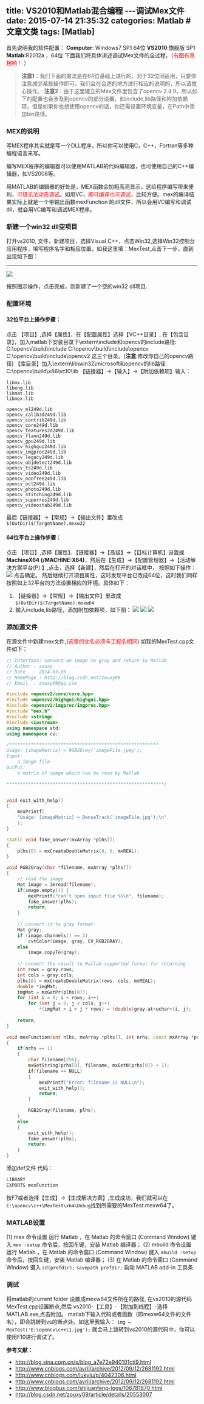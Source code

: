 title: VS2010和Matlab混合编程 ---调试Mex文件
date: 2015-07-14 21:35:32
categories: Matlab #文章文类
tags: [Matlab]
---

首先说明我的软件配置：
**Computer**: Windows7 SP1 64位
**VS2010**:旗舰版 SP1 
**Matlab**:R2012a ，64位
下面我们将具体讲述调试Mex文件的全过程。（<font color="#FF0000">有图有真相哟！</font> ）
<!--more-->

> **注意1**：我们下面的做法是在64位基础上进行的，对于32位同适用，只要你注意减少某些操作即可。我们会在合适的地方进行相应的说明的，所以请放心操作。
>**注意2**：由于这里建立的Mex文件里包含了opencv 2.4.9，所以如下的配置也会涉及到opencv的部分设置，如include,lib路径和附加依赖项，但是如果你也想使用opencv的话，你还需设置环境变量，在Path中添加bin路径。

### MEX的说明
写MEX程序其实就是写一个DLL程序，所以你可以使用C，C++，Fortran等多种编程语言来写。

编写MEX程序的编辑器可以使用MATLAB的代码编辑器，也可使用自己的C++编辑器，如VS2008等。

用MATLAB的编辑器的好处是，MEX函数会加粗高亮显示，这给程序编写带来便利，<font color="#FF0000">可惜无法动态调试</font>。如用VC，<font color="#FF0000">即可编译也可调试</font>，比较方便。mex的编译结果实际上就是一个带输出函数mexFunction 的dll文件，所以会用VC编写和调试dll，就会用VC编写和调试MEX程序。

### 新建一个win32 dll空项目
打开vs2010, 文件，新建项目，选择Visual C++，点击Win32,选择Win32控制台应用程序，填写程序名字和相应位置，如我这里填：MexTest,点击下一步，直到出现如下图：

---
![][1]

按照图示操作，点击完成，则新建了一个空的win32 dll项目.

### 配置环境
#### 32位平台上操作步骤：
点击 【项目】,选择【属性】，在【配置属性】选择【VC++目录】, 在【包含目录】，加入matlab下安装目录下\extern\include和opencv的include路径:
C:\opencv\build\include
C:\opencv\build\include\opencv
C:\opencv\build\include\opencv2 这三个目录。(**注意**:修改你自己的opencv路径)
【库目录】加入\extern\lib\win32\microsoft和opencv的lib路径:
C:\opencv\build\x86\vc10\lib
【链接器】->【输入】->【附加依赖项】输入：

 

    libmx.lib 
    libeng.lib
    libmat.lib 
    libmex.lib
      
    opencv_ml249d.lib
    opencv_calib3d249d.lib
    opencv_contrib249d.lib
    opencv_core249d.lib
    opencv_features2d249d.lib
    opencv_flann249d.lib
    opencv_gpu249d.lib
    opencv_highgui249d.lib
    opencv_imgproc249d.lib
    opencv_legacy249d.lib
    opencv_objdetect249d.lib
    opencv_ts249d.lib
    opencv_video249d.lib
    opencv_nonfree249d.lib
    opencv_ocl249d.lib
    opencv_photo249d.lib
    opencv_stitching249d.lib
    opencv_superres249d.lib
    opencv_videostab249d.lib


最后【链接器】->【常规】->【输出文件】里改成
`$(OutDir)$(TargetName).mexw32`

#### 64位平台上操作步骤：

点击 【项目】,选择【属性】，【链接器】->【高级】->【目标计算机】设置成**MachineX64 (/MACHINE:X64)**，然后在【生成】->【配置管理器】->【活动解决方案平台(P):】,点击，选择【新建】，然后在打开的对话框中，
按照如下操作：
![][2]
点击确定。
然后继续打开项目属性，这时发现平台已改成64位，这时我们同样按照如上32平台的方法设置相应的环境。具体如下：

 1. 【链接器】->【常规】->【输出文件】里改成
 `$(OutDir)$(TargetName).mexw64`
 2. 输入include,lib路径，添加附加依赖项，如下图：
 ![][3]
![][4] 
![][5]
### 添加源文件
在源文件中新建mex文件,(<font color="#FF0000">这里的文名必须与工程名相同</font>)
如我的MexTest.cpp文件如下：

```c++
// Interface: convert an image to gray and return to Matlab
// Author : zouxy
// Date   : 2014-03-05
// HomePage : http://blog.csdn.net/zouxy09
// Email  : zouxy09@qq.com

#include <opencv2/core/core.hpp>
#include <opencv2/highgui/highgui.hpp>
#include <opencv2/imgproc/imgproc.hpp>
#include "mex.h"
#include <string>
#include <iostream>
using namespace std;
using namespace cv;

/*******************************************************
Usage: [imageMatrix] = RGB2Gray('imageFile.jpeg');
Input: 
    a image file
OutPut: 
    a matrix of image which can be read by Matlab

**********************************************************/


void exit_with_help()
{
    mexPrintf(
    "Usage: [imageMatrix] = DenseTrack('imageFile.jpg');\n"
    );
}

static void fake_answer(mxArray *plhs[])
{
    plhs[0] = mxCreateDoubleMatrix(0, 0, mxREAL);
}

void RGB2Gray(char *filename, mxArray *plhs[])
{
    // read the image
    Mat image = imread(filename);
    if(image.empty()) {
        mexPrintf("can't open input file %s\n", filename);
        fake_answer(plhs);
        return;
    }
    
    // convert it to gray format
    Mat gray;
    if (image.channels() == 3)
        cvtColor(image, gray, CV_RGB2GRAY);
    else
        image.copyTo(gray);
    
    // convert the result to Matlab-supported format for returning
    int rows = gray.rows;
    int cols = gray.cols;
    plhs[0] = mxCreateDoubleMatrix(rows, cols, mxREAL);
    double *imgMat;
    imgMat = mxGetPr(plhs[0]);
    for (int i = 0; i < rows; i++)
        for (int j = 0; j < cols; j++)
            *(imgMat + i + j * rows) = (double)gray.at<uchar>(i, j);
    
    return;
}

void mexFunction(int nlhs, mxArray *plhs[], int nrhs, const mxArray *prhs[])
{
    if(nrhs == 1)
    {
        char filename[256];
        mxGetString(prhs[0], filename, mxGetN(prhs[0]) + 1);
        if(filename == NULL)
        {
            mexPrintf("Error: filename is NULL\n");
            exit_with_help();
            return;
        }

        RGB2Gray(filename, plhs);
    }
    else
    {
        exit_with_help();
        fake_answer(plhs);
        return;
    }
}
```
添加def文件
代码：
```def
LIBRARY
EXPORTS mexFunction
```
按F7或者选择【生成】->【生成解决方案】,生成成功，我们就可以在
`E:\opencv\c++\MexTest\x64\Debug`找到所需要的MexTest.mexw64了。

### MATLAB设置
(1) mex 命令设置 
运行 Matlab ，在 Matlab 的命令窗口 (Command Window) 键入
`mex -setup`
命令后，按回车键，安装 Matlab 编译器； 
(2) mbuild 命令设置 
运行 Matlab ，在 Matlab 的命令窗口 (Command Window) 键入
`mbuild -setup`
命令后，按回车键，安装 Matlab 编译器； 
(3) 在 Matlab 的命令窗口 (Command Window) 键入
`cd(prefdir);`
`savepath prefdir;`
启动 MATLAB add-in 工具条.
### 调试

将matlab的current folder 设置成mexw64文件所在的路径,
在vs2010的源代码MexTest.cpp设置断点,然后
vs2010-【工具】-【附加到线程】-选择MATLAB.exe,点击附加。
matlab下输入代码或者函数（即mexw64文件的文件名），即会跳转到vs的断点处。如这里我输入：
` img = MexTest('E:\opencv\c++\1.jpg'); `
就会马上跳转到vs2010的源代码中，你可以使用F10进行调试了。

**参考文献：**

 - http://blog.sina.com.cn/s/blog_a7e72e940101cti9.html
 - http://www.cnblogs.com/avril/archive/2012/09/12/2681192.html
 - http://www.cnblogs.com/lukylu/p/4042306.html
 - http://www.cnblogs.com/avril/archive/2012/09/12/2681192.html
 - http://www.blogbus.com/shijuanfeng-logs/106781870.html
 - http://blog.csdn.net/zouxy09/article/details/20553007
 


  [1]: https://dn-xiamenwcy.qbox.me/mex/dll.jpg
  [2]: https://dn-xiamenwcy.qbox.me/mex/x64.jpg
  [3]: https://dn-xiamenwcy.qbox.me/mex/include.jpg
  [4]: https://dn-xiamenwcy.qbox.me/lib.jpg
  [5]: https://dn-xiamenwcy.qbox.me/mex/fujia.jpg
  [6]: http://blog.sina.com.cn/s/blog_a7e72e940101cti9.html